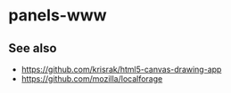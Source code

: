 # panels-www

## See also

* https://github.com/krisrak/html5-canvas-drawing-app
* https://github.com/mozilla/localforage
